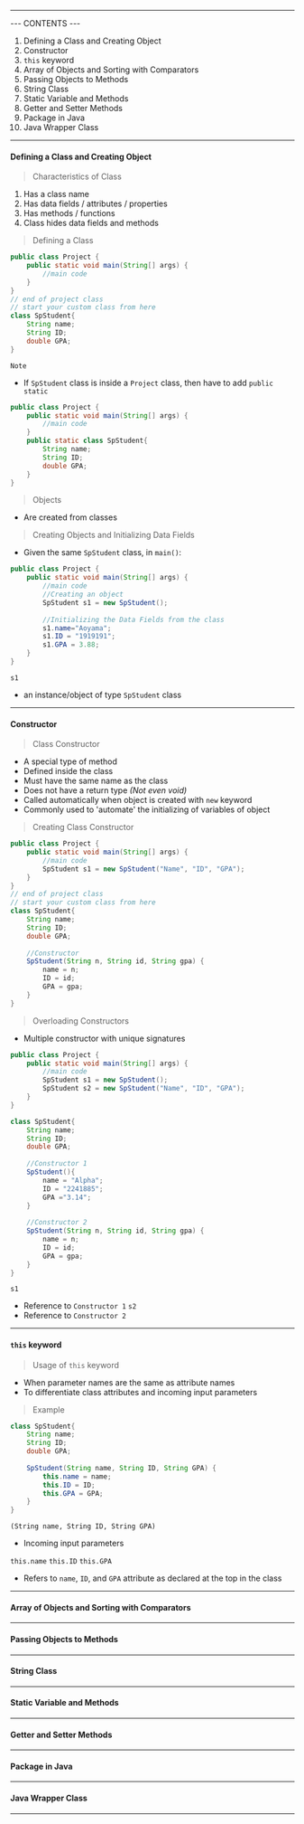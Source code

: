 
---
--- CONTENTS ---
1. Defining a Class and Creating Object
2. Constructor
3. `this` keyword
4. Array of Objects and Sorting with Comparators
5. Passing Objects to Methods
6. String Class
7. Static Variable and Methods
8. Getter and Setter Methods
9. Package in Java
10. Java Wrapper Class

---
#### Defining a Class and Creating Object

>Characteristics of Class
1. Has a class name
2. Has data fields / attributes / properties
3. Has methods / functions
4. Class hides data fields and methods

>Defining a Class
```java
public class Project {
	public static void main(String[] args) {
		//main code
	}
} 
// end of project class
// start your custom class from here
class SpStudent{
	String name;
	String ID;
	double GPA;
}

```
`Note`
- If `SpStudent` class is inside a `Project` class, then have to add `public static`
```java
public class Project {
	public static void main(String[] args) {
		//main code
	}
	public static class SpStudent{
		String name;
		String ID;
		double GPA;
	}
} 
```

>Objects
- Are created from classes

>Creating Objects and Initializing Data Fields
- Given the same `SpStudent` class, in `main()`:
```java
public class Project {
	public static void main(String[] args) {
		//main code
		//Creating an object
		SpStudent s1 = new SpStudent();
		
		//Initializing the Data Fields from the class
		s1.name="Aoyama";
		s1.ID = "1919191";
		s1.GPA = 3.88;
	}
} 
```
`s1`
- an instance/object of type `SpStudent` class

---
#### Constructor

>Class Constructor
- A special type of method
- Defined inside the class
- Must have the same name as the class
- Does not have a return type _(Not even void)_
- Called automatically when object is created with `new` keyword
- Commonly used to 'automate' the initializing of variables of object

>Creating Class Constructor
```java
public class Project {
	public static void main(String[] args) {
		//main code
		SpStudent s1 = new SpStudent("Name", "ID", "GPA");
	}
} 
// end of project class
// start your custom class from here
class SpStudent{
	String name;
	String ID;
	double GPA;
	
	//Constructor
	SpStudent(String n, String id, String gpa) {
		name = n;
		ID = id;
		GPA = gpa;
	}
}
```

>Overloading Constructors
- Multiple constructor with unique signatures
```java
public class Project {
	public static void main(String[] args) {
		//main code
		SpStudent s1 = new SpStudent();
		SpStudent s2 = new SpStudent("Name", "ID", "GPA");
	}
} 

class SpStudent{
	String name;
	String ID;
	double GPA;
	
	//Constructor 1
	SpStudent(){
		name = "Alpha";
		ID = "2241885";
		GPA ="3.14";
	}
	
	//Constructor 2
	SpStudent(String n, String id, String gpa) {
		name = n;
		ID = id;
		GPA = gpa;
	}
}
```
`s1`
- Reference to `Constructor 1`
`s2`
- Reference to `Constructor 2`

---
#### `this` keyword

>Usage of `this` keyword
- When parameter names are the same as attribute names
- To differentiate class attributes  and incoming input parameters

>Example
```java
class SpStudent{
	String name;
	String ID;
	double GPA;
	
	SpStudent(String name, String ID, String GPA) {
		this.name = name;
		this.ID = ID;
		this.GPA = GPA;
	}
}
```
`(String name, String ID, String GPA)`
- Incoming input parameters

`this.name`
`this.ID`
`this.GPA`
- Refers to `name`, `ID`, and `GPA` attribute as declared at the top in the class

---
#### Array of Objects and Sorting with Comparators


---
#### Passing Objects to Methods


---
#### String Class


---
#### Static Variable and Methods


---
#### Getter and Setter Methods


---
#### Package in Java


---
#### Java Wrapper Class


---